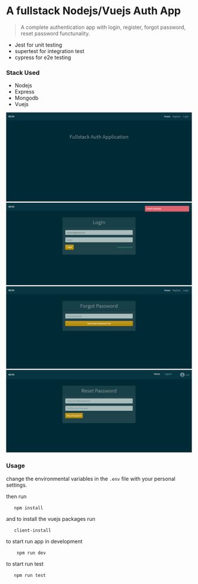 # A fullstack Nodejs/Vuejs Auth App

> A complete authentication app with login, register, forgot password, reset password functunality.

- Jest for unit testing
- supertest for integration test
- cypress for e2e testing

### Stack Used

- Nodejs
- Express
- Mongodb
- Vuejs

![home](/public/img/home.png)
![home](/public/img/login.png)
![home](/public/img/forgot.png)
![home](/public/img/reset.png)

### Usage

change the environmental variables in the `.env` file with your personal settings.

then run

```
   npm install
```

and to install the vuejs packages run

```
   client-install
```

to start run app in development

```
    npm run dev
```

to start run test

```
   npm run test
```
